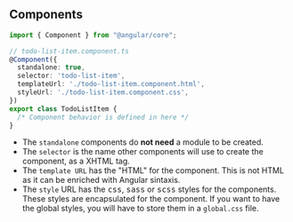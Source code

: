 ## Components

```ts {4,9|5|6|7|8} 
import { Component } from "@angular/core";

// todo-list-item.component.ts
@Component({
  standalone: true,
  selector: 'todo-list-item',
  templateUrl: './todo-list-item.component.html',
  styleUrl: './todo-list-item.component.css',
})
export class TodoListItem {
  /* Component behavior is defined in here */
}
```

<ul>
<li v-click="1"> The <code>standalone</code> components do <strong>not need</strong> a module to be created.</li>
<li v-click="2"> The <code>selector</code> is the name other components will use to create the component, as a XHTML tag.</li> 
<li v-click="3"> The <code>template URL</code> has the "HTML" for the component. This is not HTML as it can be enriched with Angular sintaxis.</li> 
<li v-click="4"> The <code>style</code> URL has the <kbd>css</kbd>, <kbd>sass</kbd> or <kbd>scss</kbd> styles for the components. These styles are encapsulated for the component. If you want to  have the global styles, you will have to store them in a <code>global.css</code> file.</li>
</ul>

